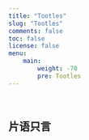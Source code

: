 ```yaml
---
title: "Tootles"
slug: "Tootles"
comments: false
toc: false
license: false
menu:
    main:
        weight: -70
        pre: Tootles
---
```

<style>
.article-header {
    display: none;
  }
</style>
<br>

## 片语只言
<br>
<!-- 引用 artitalk -->
<script type="text/javascript" src="/js/artitalk.js"></script>
<!-- 存放说说的容器 -->
<div id="artitalk_main"></div>
<script>
	new Artitalk({
    	appId: 'jA4aNmHuxgrlpS1W2I73xUgv-MdYXbMMI', // Your LeanCloud appId
   		appKey: 'bpWvJs2xi2pKFETu5jKWPx88', // Your LeanCloud appKey
   		pageSize: '10',
   		color1: '#f8f8f8',
   		color2: '#f8f8f8',
   		color3: '#000',
      bgImg: '/blank.jpg',
      atComment: 0,
})
</script>

<style>
#artitalk_main .artitalk_avatar {
  border-radius:100%!important;
  -moz-border-radius:0%!important;
  box-shadow:inset: 0!important;
  -webkit-box-shadow:inset 0 0px 0 3333sf!important;
  -webkit-transition: 0s!important;
  -webkit-transition:-webkit-transform 0s ease-out!important;
  transition:transform 0s ease-out!important;
  -moz-transition:-moz-transform .4s ease-out!important;
  border-width:0!important;
  opacity: 0!important;
  position: absolute;
}

#artitalk_main .cbp_tmtimeline>li .cbp_tmlabel {
  margin:0 1% 35px 1%!important;
  z-index: 1!important;
  background:" + color2 + ";
  color:" + color3 + ";
  padding: .2em 1.2em .4em 1.2em!important;
  font-weight:300;
  line-height:1.4;
  position:relative;
  border-radius:10px!important;
  transition:all .3s ease 0s;
  box-shadow:0 1px 2px rgba(0,0,0,.15);
  cursor:pointer;
  display:block;
}



</style>